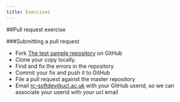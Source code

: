 ```yaml
---
title: Exercises
---
```


##Pull request exercise

###Submitting a pull request

* Fork [The test sample repository](https://github.com/ucl-rc-training/git-notes-with-mistakes) on GitHub
* Clone your copy locally.
* Find and fix the errors in the repository
* Commit your fix and push it to GitHub
* File a pull request against the master repository
* Email rc-softdev@ucl.ac.uk with your GitHub userid, so we can associate your userid with your ucl email

